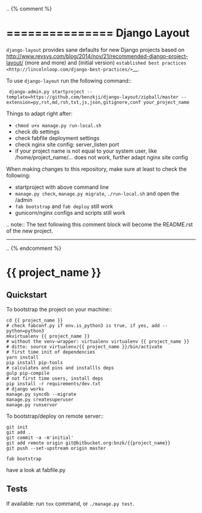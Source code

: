 .. {% comment %}

===============
Django Layout
===============

``django-layout`` provides sane defaults for new Django projects based on http://www.revsys.com/blog/2014/nov/21/recommended-django-project-layout/ (more and more) and (initial version) `established best practices <http://lincolnloop.com/django-best-practices/>`__.

To use ``django-layout`` run the following command::

     django-admin.py startproject --template=https://github.com/benzkji/django-layout/zipball/master --extension=py,rst,md,rsh,txt,js,json,gitignore,conf your_project_name

Things to adapt right after:

- ``chmod u+x manage.py run-local.sh``
- check db settings
- check fabfile deployment settings
- check nginx site config: server_listen port
- if your project name is not equal to your system user, like /home/project_name/... does not work, further adapt nginx site config

When making changes to this repository, make sure at least to check the following:

- startproject with above command line
- `manage.py check`, `manage.py migrate`, `./run-local.sh` and open the /admin
- `fab bootstrap` and `fab deploy` still work
- gunicorn/nginx configs and scripts still work

.. note:: The text following this comment block will become the README.rst of the new project.


-----

.. {% endcomment %}

{{ project_name }}
==================

Quickstart
----------

To bootstrap the project on your machine::

    cd {{ project_name }}
    # check fabconf.py if env.is_python3 is true, if yes, add --python=python3
    mkvirtualenv {{ project_name }} 
    # without the venv-wrapper: virtualenv virtualenv {{ project_name }}
    # ditto: source virtualenv/{{ project_name }}/bin/activate
    # first time init of dependencies
    yarn install
    pip install pip-tools
    # calculates and pins and installls deps
    gulp pip-compile  
    # not first time users, install deps
    pip install -r requirements/dev.txt
    # django works
    manage.py syncdb --migrate
    manage.py createsuperuser
    manage.py runserver

To bootstrap/deploy on remote server::

    git init
    git add .
    git commit -a -m'initial'
    git add remote origin git@bitbucket.org:bnzk/{{project_name}}
    git push --set-upstream origin master

    fab bootstrap

have a look at fabfile.py

Tests
-----

If available: run `tox` command, or `./manage.py test`.
